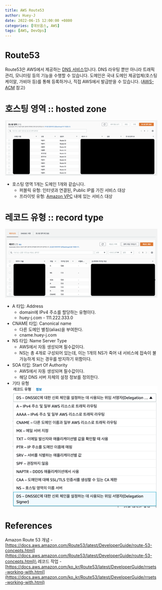 ```yaml
---
title: AWS Route53
author: Huey-J
date: 2022-06-15 12:00:00 +0800
categories: [데브옵스, AWS]
tags: [AWS, DevOps]
---
```


# Route53

Route53은 AWS에서 제공하는 [DNS 서비스](https://ko.wikipedia.org/wiki/도메인_네임_시스템)입니다. DNS 라우팅 뿐만 아니라 트래픽 관리, 모니터링 등의 기능을 수행할 수 있습니다. 도메인은 국내 도메인 제공업체(호스팅 케이알, 가비아 등)를 통해 등록하거나, 직접 AWS에서 발급받을 수 있습니다. ([AWS-ACM](/posts/AWS-ELB/#aws-acm-인증서) 참고)


# 호스팅 영역 :: hosted zone

![aws route53 hosting](/assets/img/aws_route53_hosting.png)

- 호스팅 영역 1개는 도메인 1개와 같습니다.
  - 퍼블릭 유형: 인터넷과 연결된, Public IP를 가진 서비스 대상
  - 프라이빗 유형: [Amazon VPC](/posts/vpc-포스팅-예정) 내에 있는 서비스 대상

# 레코드 유형 :: record type

![aws route53 setting](/assets/img/aws_route53_setting.png)

- A 타입: Address
  - domain에 IPv4 주소를 할당하는 유형이다.
  - huey-j.com - 111.222.333.0
- CNAME 타입: Canonical name
  - 다른 도메인 별칭(alias)을 부여한다.
  - cname.huey-j.com
- NS 타입: Name Server Type
  - AWS에서 자동 생성되며 필수값이다.
  - NS는 총 4개로 구성되어 있는데, 이는 1개의 NS가 죽어 내 서비스에 접속이 불가능하게 되는 경우를 방지하기 위함이다.
- SOA 타입: Start Of Authority
  - AWS에서 자동 생성되며 필수값이다.
  - 해당 DNS 서버 자체의 설정 정보를 정의한다.
- 기타 유형\
![aws record type](/assets/img/aws_record_type.png)


# References

Amazon Route 53 개념 - [https://docs.aws.amazon.com/Route53/latest/DeveloperGuide/route-53-concepts.html](https://docs.aws.amazon.com/Route53/latest/DeveloperGuide/route-53-concepts.html)\
레코드 작업 - [https://docs.aws.amazon.com/ko_kr/Route53/latest/DeveloperGuide/rrsets-working-with.html](https://docs.aws.amazon.com/ko_kr/Route53/latest/DeveloperGuide/rrsets-working-with.html)
